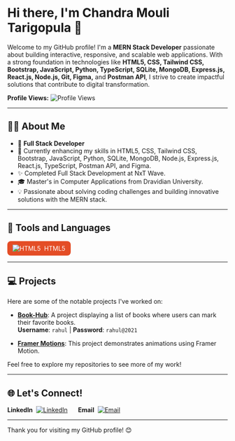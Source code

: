 # Hi there, I'm Chandra Mouli Tarigopula 👋
Welcome to my GitHub profile! I'm a **MERN Stack Developer** passionate about building interactive, responsive, and scalable web applications. With a strong foundation in technologies like **HTML5, CSS, Tailwind CSS, Bootstrap, JavaScript, Python, TypeScript, SQLite, MongoDB, Express.js, React.js, Node.js, Git, Figma,** and **Postman API**, I strive to create impactful solutions that contribute to digital transformation.

**Profile Views:** ![Profile Views](https://profile-counter.glitch.me/chandramouli35/count.svg)

---

## 🧑‍💼 About Me
- 💼 **Full Stack Developer**
- 🌱 Currently enhancing my skills in HTML5, CSS, Tailwind CSS, Bootstrap, JavaScript, Python, SQLite, MongoDB, Node.js, Express.js, React.js, TypeScript, Postman API, and Figma.
- ✨ Completed Full Stack Development at NxT Wave.
- 🎓 Master's in Computer Applications from Dravidian University.
- 💡 Passionate about solving coding challenges and building innovative solutions with the MERN stack.

---
## 🔧 Tools and Languages

<div  style="display: flex; flex-wrap: wrap; gap: 15px;">
  
  <span style="display: flex; align-items: center; padding: 8px 12px; background-color: #E44D26; color: white; border-radius: 8px;">
    <img src="https://img.icons8.com/color/36/000000/html-5.png" alt="HTML5" title="HTML5" style="vertical-align: middle;" />
    <span style="margin-left: 8px; display: inline-block;">HTML5</span>
  </span>
</div>

---

## 💻 Projects
Here are some of the notable projects I've worked on:

- **[Book-Hub](https://bookhubcm.ccbp.tech/)**: A project displaying a list of books where users can mark their favorite books.  
  **Username**: `rahul` | **Password**: `rahul@2021`

- **[Framer Motions](https://spurfitassignment.netlify.app/)**: This project demonstrates animations using Framer Motion.

Feel free to explore my repositories to see more of my work!

---

## 🌐 Let's Connect!

<p align="left">
  <span style="display: inline-flex; align-items: center; margin-right: 20px;">
    <strong>LinkedIn</strong>
    <a href="https://www.linkedin.com/in/mouli-chandra/" target="_blank">
      <img src="https://img.icons8.com/color/36/000000/linkedin.png" alt="LinkedIn" title="LinkedIn" style="vertical-align: middle; margin-left: 8px;"/>
    </a>
  </span>

  <span style="display: inline-flex; align-items: center; margin-right: 20px;">
    <strong>Email</strong>
    <a href="mailto:tarigopulachandramouli1818@gmail.com" target="_blank">
      <img src="https://img.icons8.com/color/36/000000/gmail.png" alt="Email" title="Email" style="vertical-align: middle; margin-left: 8px;"/>
    </a>
  </span>
</p>



---

Thank you for visiting my GitHub profile! 😊

